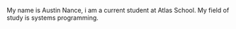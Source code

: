 My name is Austin Nance, i am a current student at Atlas School. My field of study is systems programming. 